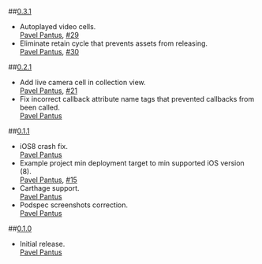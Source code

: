 ##[0.3.1](https://github.com/pantuspavel/PPAssetsActionController/releases/tag/0.3.1)
* Autoplayed video cells.  
  [Pavel Pantus](https://github.com/pantuspavel),  [#29](https://github.com/pantuspavel/PPEventRegistryAPI/pull/29)
* Eliminate retain cycle that prevents assets from releasing.  
  [Pavel Pantus](https://github.com/pantuspavel),  [#30](https://github.com/pantuspavel/PPEventRegistryAPI/pull/30)

##[0.2.1](https://github.com/pantuspavel/PPAssetsActionController/releases/tag/0.2.1)
* Add live camera cell in collection view.  
  [Pavel Pantus](https://github.com/pantuspavel),  [#21](https://github.com/pantuspavel/PPEventRegistryAPI/pull/21)
* Fix incorrect callback attribute name tags that prevented callbacks from been called.  
  [Pavel Pantus](https://github.com/pantuspavel)

##[0.1.1](https://github.com/pantuspavel/PPAssetsActionController/releases/tag/0.1.1)
* iOS8 crash fix.  
  [Pavel Pantus](https://github.com/pantuspavel)
* Example project min deployment target to min supported iOS version (8).  
  [Pavel Pantus](https://github.com/pantuspavel),  [#15](https://github.com/pantuspavel/PPEventRegistryAPI/pull/15)
* Carthage support.  
  [Pavel Pantus](https://github.com/pantuspavel)
* Podspec screenshots correction.  
  [Pavel Pantus](https://github.com/pantuspavel)

##[0.1.0](https://github.com/pantuspavel/PPAssetsActionController/releases/tag/0.1.0)
* Initial release.  
  [Pavel Pantus](https://github.com/pantuspavel)

